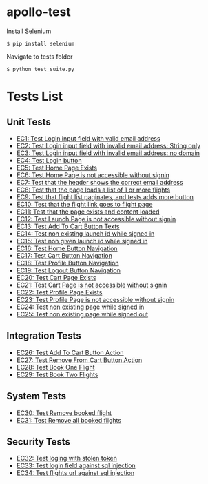 # apollo-test

Install Selenium

`$ pip install selenium`

Navigate to tests folder

`$ python test_suite.py`

# Tests List

## Unit Tests

- [EC1: Test Login input field with valid email address](./tests/unit_tests/test_login_input.py)
- [EC2: Test Login input field with invalid email address: String only](./tests/unit_tests/test_login_input.py)
- [EC3: Test Login input field with invalid email address: no domain](./tests/unit_tests/test_login_input.py)
- [EC4: Test Login button](./tests/unit_tests/test_login_button.py)
- [EC5: Test Home Page Exists](./tests/unit_tests/test_home_page.py)
- [EC6: Test Home Page is not accessible without signin](./tests/unit_tests/test_home_page.py)
- [EC7: Test that the header shows the correct email address](./tests/unit_tests/test_home_page.py)
- [EC8: Test that the page loads a list of 1 or more flights](./tests/unit_tests/test_home_page.py)
- [EC9: Test that flight list paginates, and tests adds more button](./tests/unit_tests/test_home_page.py)
- [EC10: Test that the flight link goes to flight page](./tests/unit_tests/test_home_page.py)
- [EC11: Test that the page exists and content loaded](./tests/unit_tests/test_launch_page.py)
- [EC12: Test Launch Page is not accessible without signin](./tests/unit_tests/test_launch_page.py)
- [EC13: Test Add To Cart Button Texts](./tests/unit_tests/test_launch_page.py)
- [EC14: Test non existing launch id while signed in](./tests/unit_tests/test_launch_page.py)
- [EC15: Test non given launch id while signed in](./tests/unit_tests/test_launch_page.py)
- [EC16: Test Home Button Navigation](./tests/unit_tests/test_home_button.py)
- [EC17: Test Cart Button Navigation](./tests/unit_tests/test_cart_button.py)
- [EC18: Test Profile Button Navigation](./tests/unit_tests/test_profile_button.py)
- [EC19: Test Logout Button Navigation](./tests/unit_tests/test_logout_button.py)
- [EC20: Test Cart Page Exists](./tests/unit_tests/test_cart_page.py)
- [EC21: Test Cart Page is not accessible without signin](./tests/unit_tests/test_cart_page.py)
- [EC22: Test Profile Page Exists](./tests/unit_tests/test_profile_page.py)
- [EC23: Test Profile Page is not accessible without signin](./tests/unit_tests/test_profile_page.py)
- [EC24: Test non existing page while signed in](./tests/unit_tests/test_404_requests.py)
- [EC25: Test non existing page while signed out](./tests/unit_tests/test_404_requests.py)

## Integration Tests

- [EC26: Test Add To Cart Button Action](./tests/integration_tests/test_add_remove_cart.py)
- [EC27: Test Remove From Cart Button Action](./tests/integration_tests/test_add_remove_cart.py)
- [EC28: Test Book One Flight](./tests/integration_tests/test_add_remove_cart.py)
- [EC29: Test Book Two Flights](./tests/integration_tests/test_add_remove_cart.py)

## System Tests
- [EC30: Test Remove booked flight](./tests/system_tests/test_add_remove_cart.py)
- [EC31: Test Remove all booked flights](./tests/system_tests/test_add_remove_cart.py)

## Security Tests
- [EC32: Test loging with stolen token](./tests/security_tests/test_session_clone.py)
- [EC33: Test login field against sql injection](./tests/security_tests/test_sql_injection.py)
- [EC34: Test flights url against sql injection](./tests/security_tests/test_sql_injection.py)